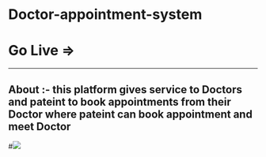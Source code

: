# Doctor-appointment-system
# Go Live =>
---
About :- this platform gives service to Doctors and pateint to book appointments  from their Doctor where pateint can book appointment and meet Doctor
--
#<img src="http://127.0.0.1:5500/prashant174..github.io/images/Screenshot%20(32).png" />
